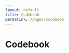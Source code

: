 ```yaml
---
layout: default
title: Codebook
permalink: /pages/codebook
---
```


# Codebook
<div class="table-wrap">
  <table id="codebookTable"></table>
</div>
<script>
document.addEventListener('DOMContentLoaded', function () {
  renderCSVTable('{{ "/data/codebook.csv" | relative_url }}', 'codebookTable');
});
</script>
